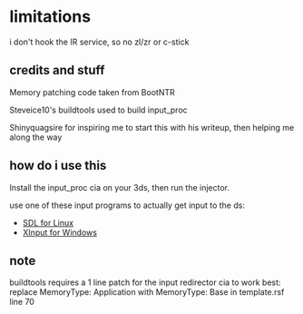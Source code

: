 # limitations
i don't hook the IR service, so no zl/zr or c-stick

## credits and stuff
Memory patching code taken from BootNTR

Steveice10's buildtools used to build input_proc

Shinyquagsire for inspiring me to start this with his writeup, then helping me along the way

## how do i use this
Install the input_proc cia on your 3ds, then run the injector.

use one of these input programs to actually get input to the ds:
* [SDL for Linux](https://github.com/Stary2001/InputClient-SDL)
* [XInput for Windows](https://github.com/Kazo/InputRedirectionClient)

## note
buildtools requires a 1 line patch for the input redirector cia to work best:
replace MemoryType: Application with MemoryType: Base in template.rsf line 70
